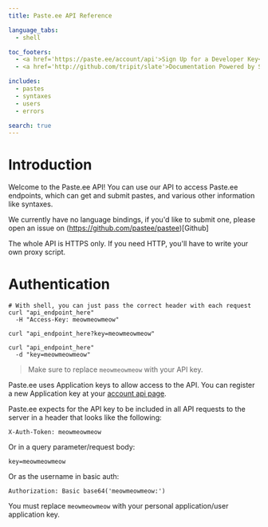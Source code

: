 ```yaml
---
title: Paste.ee API Reference

language_tabs:
  - shell

toc_footers:
  - <a href='https://paste.ee/account/api'>Sign Up for a Developer Key</a>
  - <a href='http://github.com/tripit/slate'>Documentation Powered by Slate</a>

includes:
  - pastes
  - syntaxes
  - users
  - errors

search: true
---
```


# Introduction

Welcome to the Paste.ee API! You can use our API to access Paste.ee endpoints, which can get and submit pastes, and various other information like syntaxes.

We currently have no language bindings, if you'd like to submit one, please open an issue on (https://github.com/pastee/pastee)[Github]

<aside class="warning">The whole API is HTTPS only. If you need HTTP, you'll have to write your own proxy script.</aside>

# Authentication

```shell
# With shell, you can just pass the correct header with each request
curl "api_endpoint_here"
  -H "Access-Key: meowmeowmeow"

curl "api_endpoint_here?key=meowmeowmeow"

curl "api_endpoint_here"
  -d "key=meowmeowmeow"
```

> Make sure to replace `meowmeowmeow` with your API key.

Paste.ee uses Application keys to allow access to the API. You can register a new Application key at your [account api page](https://paste.ee/account/api).

Paste.ee expects for the API key to be included in all API requests to the server in a header that looks like the following:

`X-Auth-Token: meowmeowmeow`

Or in a query parameter/request body:

`key=meowmeowmeow`

Or as the username in basic auth:

`Authorization: Basic base64('meowmeowmeow:')`

<aside class="notice">
You must replace <code>meowmeowmeow</code> with your personal application/user application key.
</aside>
